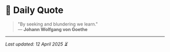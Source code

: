 # 📜 Daily Quote

> "By seeking and blundering we learn."  
> — **Johann Wolfgang von Goethe**

---

_Last updated: 12 April 2025 ⏳_

